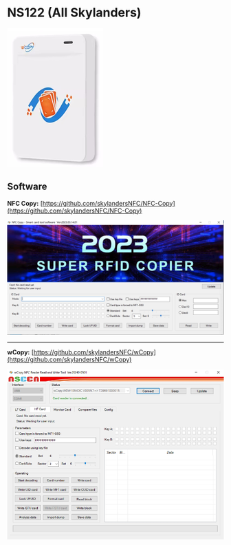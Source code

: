 # NS122 (All Skylanders)

[![NS122](https://raw.githubusercontent.com/skylandersNFC/Docs/main/Skylanders_Buying_List/Skylanders_NFC_Devices/images/NS122.jpg)](https://skylandersnfc.github.io/Docs/Skylanders_Buying_List/Skylanders_NFC_Devices/#ns122-all-skylanders)

## Software

**NFC Copy:** [https://github.com/skylandersNFC/NFC-Copy](https://github.com/skylandersNFC/NFC-Copy)

[![nfcPro_wbw_2023](https://raw.githubusercontent.com/skylandersNFC/NFC-Copy/refs/heads/main/images/nfcPro_wbw_2023.jpeg)](https://github.com/skylandersNFC/NFC-Copy)

---

**wCopy:** [https://github.com/skylandersNFC/wCopy](https://github.com/skylandersNFC/wCopy) 

[![wCopy_2024010501](https://raw.githubusercontent.com/skylandersNFC/wCopy/main/images/wCopy_2024010501.jpg)](https://github.com/skylandersNFC/wCopy) 
